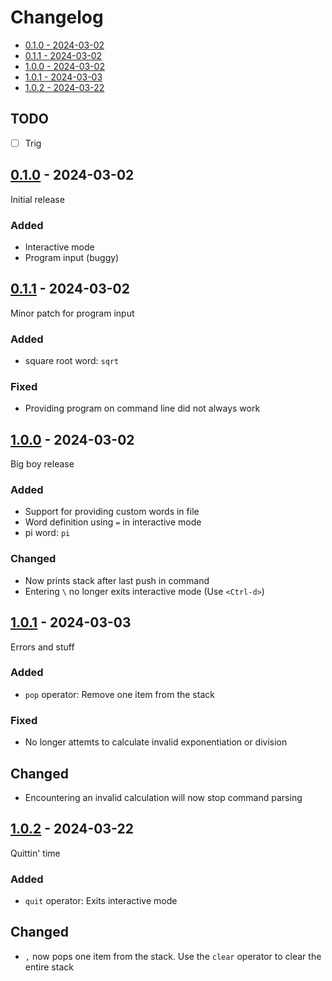 # Changelog

- [0.1.0 - 2024-03-02](#010---2024-03-02)
- [0.1.1 - 2024-03-02](#011---2024-03-02)
- [1.0.0 - 2024-03-02](#100---2024-03-02)
- [1.0.1 - 2024-03-03](#101---2024-03-03)
- [1.0.2 - 2024-03-22](#102---2024-03-22)

## TODO

- [ ] Trig

## [0.1.0](https://github.com/jtompkin/pyclacker/releases/tag/v0.1.0) - 2024-03-02

Initial release

### Added

- Interactive mode
- Program input (buggy)

## [0.1.1](https://github.com/jtompkin/pyclacker/releases/tag/v0.1.1) - 2024-03-02

Minor patch for program input

### Added

- square root word: `sqrt`

### Fixed

- Providing program on command line did not always work

## [1.0.0](https://github.com/jtompkin/pyclacker/releases/tag/v1.0.0) - 2024-03-02

Big boy release

### Added

- Support for providing custom words in file
- Word definition using `=` in interactive mode
- pi word: `pi`

### Changed

- Now prints stack after last push in command
- Entering `\` no longer exits interactive mode (Use `<Ctrl-d>`)

## [1.0.1](https://github.com/jtompkin/pyclacker/releases/tag/v1.0.1) - 2024-03-03

Errors and stuff

### Added

- `pop` operator: Remove one item from the stack

### Fixed

- No longer attemts to calculate invalid exponentiation or division

## Changed

- Encountering an invalid calculation will now stop command parsing

## [1.0.2](https://github.com/jtompkin/pyclacker/releases/tag/v1.0.2) - 2024-03-22

Quittin' time

### Added

- `quit` operator: Exits interactive mode

## Changed

- `,` now pops one item from the stack. Use the `clear` operator to clear the entire stack
